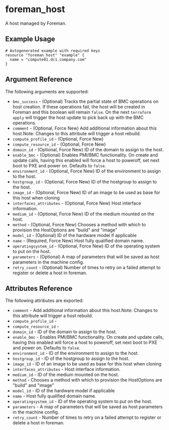 
# foreman_host


A host managed by Foreman.


## Example Usage

```
# Autogenerated example with required keys
resource "foreman_host" "example" {
  name = "compute01.dc1.company.com"
}
```


## Argument Reference

The following arguments are supported:

- `bmc_success` - (Optional) Tracks the partial state of BMC operations on host creation. If these operations fail, the host will be created in Foreman and this boolean will remain `false`. On the next `terraform apply` will trigger the host update to pick back up with the BMC operations.
- `comment` - (Optional, Force New) Add additional information about this host.Note: Changes to this attribute will trigger a host rebuild.
- `compute_profile_id` - (Optional, Force New) 
- `compute_resource_id` - (Optional, Force New) 
- `domain_id` - (Optional, Force New) ID of the domain to assign to the host.
- `enable_bmc` - (Optional) Enables PMI/BMC functionality. On create and update calls, having this enabled will force a host to poweroff, set next boot to PXE and power on. Defaults to `false`.
- `environment_id` - (Optional, Force New) ID of the environment to assign to the host.
- `hostgroup_id` - (Optional, Force New) ID of the hostgroup to assign to the host.
- `image_id` - (Optional, Force New) ID of an image to be used as base for this host when cloning
- `interfaces_attributes` - (Optional, Force New) Host interface information.
- `medium_id` - (Optional, Force New) ID of the medium mounted on the host.
- `method` - (Optional, Force New) Chooses a method with which to provision the HostOptions are "build" and "image"
- `model_id` - (Optional) ID of the hardware model if applicable
- `name` - (Required, Force New) Host fully qualified domain name.
- `operatingsystem_id` - (Optional, Force New) ID of the operating system to put on the host.
- `parameters` - (Optional) A map of parameters that will be saved as host parameters in the machine config.
- `retry_count` - (Optional) Number of times to retry on a failed attempt to register or delete a host in foreman.


## Attributes Reference

The following attributes are exported:

- `comment` - Add additional information about this host.Note: Changes to this attribute will trigger a host rebuild.
- `compute_profile_id` - 
- `compute_resource_id` - 
- `domain_id` - ID of the domain to assign to the host.
- `enable_bmc` - Enables PMI/BMC functionality. On create and update calls, having this enabled will force a host to poweroff, set next boot to PXE and power on. Defaults to `false`.
- `environment_id` - ID of the environment to assign to the host.
- `hostgroup_id` - ID of the hostgroup to assign to the host.
- `image_id` - ID of an image to be used as base for this host when cloning
- `interfaces_attributes` - Host interface information.
- `medium_id` - ID of the medium mounted on the host.
- `method` - Chooses a method with which to provision the HostOptions are "build" and "image"
- `model_id` - ID of the hardware model if applicable
- `name` - Host fully qualified domain name.
- `operatingsystem_id` - ID of the operating system to put on the host.
- `parameters` - A map of parameters that will be saved as host parameters in the machine config.
- `retry_count` - Number of times to retry on a failed attempt to register or delete a host in foreman.

